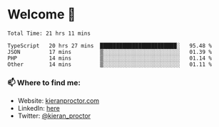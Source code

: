 # Welcome 🦘

<!--START_SECTION:waka-->

```text
Total Time: 21 hrs 11 mins

TypeScript   20 hrs 27 mins  ████████████████████████░   95.48 %
JSON         17 mins         ▒░░░░░░░░░░░░░░░░░░░░░░░░   01.39 %
PHP          14 mins         ▒░░░░░░░░░░░░░░░░░░░░░░░░   01.14 %
Other        14 mins         ▒░░░░░░░░░░░░░░░░░░░░░░░░   01.11 %
```

<!--END_SECTION:waka-->

### 📫 Where to find me:

-   Website: [kieranproctor.com](https://kieranproctor.com/)
-   LinkedIn: [here](https://www.linkedin.com/in/kieran-proctor-086b5a159/)
-   Twitter: [@kieran_proctor](https://twitter.com/kieran_proctor)
